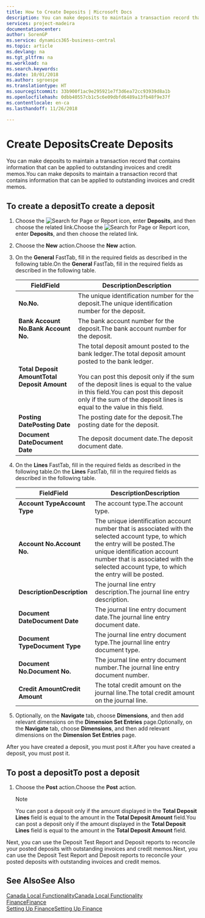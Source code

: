 ```yaml
---
title: How to Create Deposits | Microsoft Docs
description: You can make deposits to maintain a transaction record that contains information that can be applied to outstanding invoices and credit memos.
services: project-madeira
documentationcenter: 
author: SorenGP
ms.service: dynamics365-business-central
ms.topic: article
ms.devlang: na
ms.tgt_pltfrm: na
ms.workload: na
ms.search.keywords: 
ms.date: 10/01/2018
ms.author: sgroespe
ms.translationtype: HT
ms.sourcegitcommit: 33b900f1ac9e295921e7f3d6ea72cc93939d8a1b
ms.openlocfilehash: 0dbb40557cb1c5c6e09dbfd6489a13fb48f9e37f
ms.contentlocale: en-ca
ms.lasthandoff: 11/26/2018

---
```

# <a name="create-deposits"></a><span data-ttu-id="f9af9-103">Create Deposits</span><span class="sxs-lookup"><span data-stu-id="f9af9-103">Create Deposits</span></span>
<span data-ttu-id="f9af9-104">You can make deposits to maintain a transaction record that contains information that can be applied to outstanding invoices and credit memos.</span><span class="sxs-lookup"><span data-stu-id="f9af9-104">You can make deposits to maintain a transaction record that contains information that can be applied to outstanding invoices and credit memos.</span></span>  

## <a name="to-create-a-deposit"></a><span data-ttu-id="f9af9-105">To create a deposit</span><span class="sxs-lookup"><span data-stu-id="f9af9-105">To create a deposit</span></span>  
1.  <span data-ttu-id="f9af9-106">Choose the ![Search for Page or Report](../../media/ui-search/search_small.png "Search for Page or Report icon") icon, enter **Deposits**, and then choose the related link.</span><span class="sxs-lookup"><span data-stu-id="f9af9-106">Choose the ![Search for Page or Report](../../media/ui-search/search_small.png "Search for Page or Report icon") icon, enter **Deposits**, and then choose the related link.</span></span>  
2.  <span data-ttu-id="f9af9-107">Choose the **New** action.</span><span class="sxs-lookup"><span data-stu-id="f9af9-107">Choose the **New** action.</span></span>  
3.  <span data-ttu-id="f9af9-108">On the **General** FastTab, fill in the required fields as described in the following table.</span><span class="sxs-lookup"><span data-stu-id="f9af9-108">On the **General** FastTab, fill in the required fields as described in the following table.</span></span>  

    |<span data-ttu-id="f9af9-109">Field</span><span class="sxs-lookup"><span data-stu-id="f9af9-109">Field</span></span>|<span data-ttu-id="f9af9-110">Description</span><span class="sxs-lookup"><span data-stu-id="f9af9-110">Description</span></span>|  
    |---------------------------------|---------------------------------------|  
    |<span data-ttu-id="f9af9-111">**No.**</span><span class="sxs-lookup"><span data-stu-id="f9af9-111">**No.**</span></span>|<span data-ttu-id="f9af9-112">The unique identification number for the deposit.</span><span class="sxs-lookup"><span data-stu-id="f9af9-112">The unique identification number for the deposit.</span></span>|  
    |<span data-ttu-id="f9af9-113">**Bank Account No.**</span><span class="sxs-lookup"><span data-stu-id="f9af9-113">**Bank Account No.**</span></span>|<span data-ttu-id="f9af9-114">The bank account number for the deposit.</span><span class="sxs-lookup"><span data-stu-id="f9af9-114">The bank account number for the deposit.</span></span>|  
    |<span data-ttu-id="f9af9-115">**Total Deposit Amount**</span><span class="sxs-lookup"><span data-stu-id="f9af9-115">**Total Deposit Amount**</span></span>|<span data-ttu-id="f9af9-116">The total deposit amount posted to the bank ledger.</span><span class="sxs-lookup"><span data-stu-id="f9af9-116">The total deposit amount posted to the bank ledger.</span></span><br /><br /> <span data-ttu-id="f9af9-117">You can post this deposit only if the sum of the deposit lines is equal to the value in this field.</span><span class="sxs-lookup"><span data-stu-id="f9af9-117">You can post this deposit only if the sum of the deposit lines is equal to the value in this field.</span></span>|  
    |<span data-ttu-id="f9af9-118">**Posting Date**</span><span class="sxs-lookup"><span data-stu-id="f9af9-118">**Posting Date**</span></span>|<span data-ttu-id="f9af9-119">The posting date for the deposit.</span><span class="sxs-lookup"><span data-stu-id="f9af9-119">The posting date for the deposit.</span></span>|  
    |<span data-ttu-id="f9af9-120">**Document Date**</span><span class="sxs-lookup"><span data-stu-id="f9af9-120">**Document Date**</span></span>|<span data-ttu-id="f9af9-121">The deposit document date.</span><span class="sxs-lookup"><span data-stu-id="f9af9-121">The deposit document date.</span></span>|  
4.  <span data-ttu-id="f9af9-122">On the **Lines** FastTab, fill in the required fields as described in the following table.</span><span class="sxs-lookup"><span data-stu-id="f9af9-122">On the **Lines** FastTab, fill in the required fields as described in the following table.</span></span>  

    |<span data-ttu-id="f9af9-123">Field</span><span class="sxs-lookup"><span data-stu-id="f9af9-123">Field</span></span>|<span data-ttu-id="f9af9-124">Description</span><span class="sxs-lookup"><span data-stu-id="f9af9-124">Description</span></span>|  
    |---------------------------------|---------------------------------------|  
    |<span data-ttu-id="f9af9-125">**Account Type**</span><span class="sxs-lookup"><span data-stu-id="f9af9-125">**Account Type**</span></span>|<span data-ttu-id="f9af9-126">The account type.</span><span class="sxs-lookup"><span data-stu-id="f9af9-126">The account type.</span></span>|  
    |<span data-ttu-id="f9af9-127">**Account No.**</span><span class="sxs-lookup"><span data-stu-id="f9af9-127">**Account No.**</span></span>|<span data-ttu-id="f9af9-128">The unique identification account number that is associated with the selected account type, to which the entry will be posted.</span><span class="sxs-lookup"><span data-stu-id="f9af9-128">The unique identification account number that is associated with the selected account type, to which the entry will be posted.</span></span>|  
    |<span data-ttu-id="f9af9-129">**Description**</span><span class="sxs-lookup"><span data-stu-id="f9af9-129">**Description**</span></span>|<span data-ttu-id="f9af9-130">The journal line entry description.</span><span class="sxs-lookup"><span data-stu-id="f9af9-130">The journal line entry description.</span></span>|  
    |<span data-ttu-id="f9af9-131">**Document Date**</span><span class="sxs-lookup"><span data-stu-id="f9af9-131">**Document Date**</span></span>|<span data-ttu-id="f9af9-132">The journal line entry document date.</span><span class="sxs-lookup"><span data-stu-id="f9af9-132">The journal line entry document date.</span></span>|  
    |<span data-ttu-id="f9af9-133">**Document Type**</span><span class="sxs-lookup"><span data-stu-id="f9af9-133">**Document Type**</span></span>|<span data-ttu-id="f9af9-134">The journal line entry document type.</span><span class="sxs-lookup"><span data-stu-id="f9af9-134">The journal line entry document type.</span></span>|  
    |<span data-ttu-id="f9af9-135">**Document No.**</span><span class="sxs-lookup"><span data-stu-id="f9af9-135">**Document No.**</span></span>|<span data-ttu-id="f9af9-136">The journal line entry document number.</span><span class="sxs-lookup"><span data-stu-id="f9af9-136">The journal line entry document number.</span></span>|  
    |<span data-ttu-id="f9af9-137">**Credit Amount**</span><span class="sxs-lookup"><span data-stu-id="f9af9-137">**Credit Amount**</span></span>|<span data-ttu-id="f9af9-138">The total credit amount on the journal line.</span><span class="sxs-lookup"><span data-stu-id="f9af9-138">The total credit amount on the journal line.</span></span>|  

5.  <span data-ttu-id="f9af9-139">Optionally, on the **Navigate** tab, choose **Dimensions**, and then add relevant dimensions on the **Dimension Set Entries** page.</span><span class="sxs-lookup"><span data-stu-id="f9af9-139">Optionally, on the **Navigate** tab, choose **Dimensions**, and then add relevant dimensions on the **Dimension Set Entries** page.</span></span>  

<span data-ttu-id="f9af9-140">After you have created a deposit, you must post it.</span><span class="sxs-lookup"><span data-stu-id="f9af9-140">After you have created a deposit, you must post it.</span></span>  

## <a name="to-post-a-deposit"></a><span data-ttu-id="f9af9-141">To post a deposit</span><span class="sxs-lookup"><span data-stu-id="f9af9-141">To post a deposit</span></span>  
1. <span data-ttu-id="f9af9-142">Choose the **Post** action.</span><span class="sxs-lookup"><span data-stu-id="f9af9-142">Choose the **Post** action.</span></span>  

    > [!NOTE]  
    >  <span data-ttu-id="f9af9-143">You can post a deposit only if the amount displayed in the **Total Deposit Lines** field is equal to the amount in the **Total Deposit Amount** field.</span><span class="sxs-lookup"><span data-stu-id="f9af9-143">You can post a deposit only if the amount displayed in the **Total Deposit Lines** field is equal to the amount in the **Total Deposit Amount** field.</span></span>  

<span data-ttu-id="f9af9-144">Next, you can use the Deposit Test Report and Deposit reports to reconcile your posted deposits with outstanding invoices and credit memos.</span><span class="sxs-lookup"><span data-stu-id="f9af9-144">Next, you can use the Deposit Test Report and Deposit reports to reconcile your posted deposits with outstanding invoices and credit memos.</span></span>  

## <a name="see-also"></a><span data-ttu-id="f9af9-145">See Also</span><span class="sxs-lookup"><span data-stu-id="f9af9-145">See Also</span></span>  
[<span data-ttu-id="f9af9-146">Canada Local Functionality</span><span class="sxs-lookup"><span data-stu-id="f9af9-146">Canada Local Functionality</span></span>](canada-local-functionality.md)  
[<span data-ttu-id="f9af9-147">Finance</span><span class="sxs-lookup"><span data-stu-id="f9af9-147">Finance</span></span>](../../finance.md)  
[<span data-ttu-id="f9af9-148">Setting Up Finance</span><span class="sxs-lookup"><span data-stu-id="f9af9-148">Setting Up Finance</span></span>](../../finance.md)  

